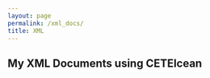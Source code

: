 ```yaml
---
layout: page
permalink: /xml_docs/
title: XML
---
```



<div id="archives">
<h2>My XML Documents using CETEIcean</h2>
<!-- add links to the HTML versions of your XML files below-->
<p><a href="../xml/eggs.html"></a></p>


</div>
